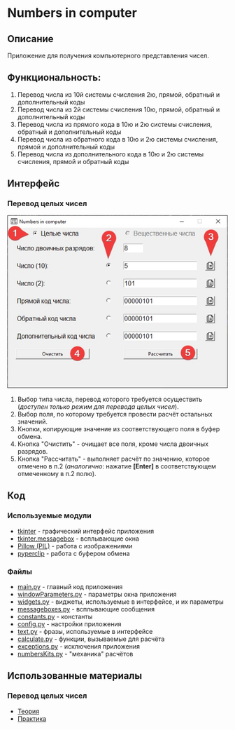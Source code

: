 # Numbers in computer
## Описание
Приложение для получения компьютерного представления чисел.

## Функциональность:
1. Перевод числа из 10й системы счисления 2ю, прямой, обратный и дополнительный коды
2. Перевод числа из 2й системы счисления 10ю, прямой, обратный и дополнительный коды
3. Перевод числа из прямого кода в 10ю и 2ю системы счисления, обратный и дополнительный коды
4. Перевод числа из обратного кода в 10ю и 2ю системы счисления, прямой и дополнительный коды
5. Перевод числа из дополнительного кода в 10ю и 2ю системы счисления, прямой и обратный коды

## Интерфейс
### Перевод целых чисел
![int_interface](https://github.com/Yu-Leo/numbers-in-computer/blob/main/int_interface.jpg)
1. Выбор типа числа, перевод которого требуется осуществить (*доступен только режим для перевода целых чисел*).
2. Выбор поля, по которому требуется провести расчёт остальных значений.
3. Кнопки, копирующие значение из соответствующего поля в буфер обмена.
4. Кнопка "Очистить" - очищает все поля, кроме числа двоичных разрядов.
5. Кнопка "Рассчитать" - выполняет расчёт по значению, которое отмечено в п.2 (*аналогично*: нажатие **[Enter]** в 
   соответствующем отмеченному в п.2 полю).
   
## Код
### Используемые модули
* [tkinter](https://docs.python.org/3/library/tkinter.html) - графический интерфейс приложения
* [tkinter.messagebox](https://docs.python.org/3/library/tkinter.messagebox.html) - всплывающие окна
* [Pillow (PIL)](https://pypi.org/project/Pillow/) - работа с изображениями
* [pyperclip](https://pypi.org/project/pyperclip/) - работа с буфером обмена

### Файлы
* [main.py](https://github.com/Yu-Leo/numbers-in-computer/blob/main/main.py) - главный код приложения
* [windowParameters.py](https://github.com/Yu-Leo/numbers-in-computer/blob/main/windowParameters.py) - параметры 
  окна приложения
* [widgets.py](https://github.com/Yu-Leo/numbers-in-computer/blob/main/widgets.py) - виджеты, используемые в 
  интерфейсе, и их параметры
* [messageboxes.py](https://github.com/Yu-Leo/numbers-in-computer/blob/main/messageboxes.py) - всплывающие сообщения
* [constants.py](https://github.com/Yu-Leo/numbers-in-computer/blob/main/constants.py) - константы
* [config.py](https://github.com/Yu-Leo/numbers-in-computer/blob/main/config.py) - настройки приложения
* [text.py](https://github.com/Yu-Leo/numbers-in-computer/blob/main/text.py) - фразы, используемые в интерфейсе
* [calculate.py](https://github.com/Yu-Leo/numbers-in-computer/blob/main/calculate.py) - функции, вызываемые для 
  расчёта
* [exceptions.py](https://github.com/Yu-Leo/numbers-in-computer/blob/main/exceptions.py) - исключения приложения
* [numbersKits.py](https://github.com/Yu-Leo/numbers-in-computer/blob/main/numbersKits.py) - "механика" расчётов 

## Использованные материалы
### Перевод целых чисел
* [Теория](https://docs.google.com/presentation/d/1YPI_snJPLiwrhdFxSkXxy7WKKs6D0mhg_8s38qkEKaw/edit#slide=id.p)
* [Практика](http://mathel.ru/int/?n=8)
